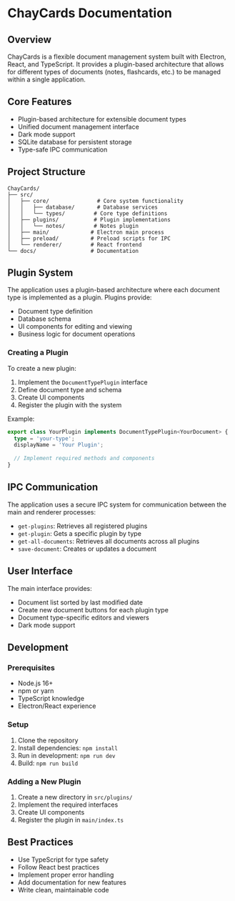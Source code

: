 # ChayCards Documentation

## Overview

ChayCards is a flexible document management system built with Electron, React, and TypeScript. It provides a plugin-based architecture that allows for different types of documents (notes, flashcards, etc.) to be managed within a single application.

## Core Features

- Plugin-based architecture for extensible document types
- Unified document management interface
- Dark mode support
- SQLite database for persistent storage
- Type-safe IPC communication

## Project Structure

```
ChayCards/
├── src/
│   ├── core/               # Core system functionality
│   │   ├── database/       # Database services
│   │   └── types/         # Core type definitions
│   ├── plugins/           # Plugin implementations
│   │   └── notes/         # Notes plugin
│   ├── main/             # Electron main process
│   ├── preload/          # Preload scripts for IPC
│   └── renderer/         # React frontend
└── docs/                 # Documentation
```

## Plugin System

The application uses a plugin-based architecture where each document type is implemented as a plugin. Plugins provide:

- Document type definition
- Database schema
- UI components for editing and viewing
- Business logic for document operations

### Creating a Plugin

To create a new plugin:

1. Implement the `DocumentTypePlugin` interface
2. Define document type and schema
3. Create UI components
4. Register the plugin with the system

Example:
```typescript
export class YourPlugin implements DocumentTypePlugin<YourDocument> {
  type = 'your-type';
  displayName = 'Your Plugin';
  
  // Implement required methods and components
}
```

## IPC Communication

The application uses a secure IPC system for communication between the main and renderer processes:

- `get-plugins`: Retrieves all registered plugins
- `get-plugin`: Gets a specific plugin by type
- `get-all-documents`: Retrieves all documents across all plugins
- `save-document`: Creates or updates a document

## User Interface

The main interface provides:

- Document list sorted by last modified date
- Create new document buttons for each plugin type
- Document type-specific editors and viewers
- Dark mode support

## Development

### Prerequisites

- Node.js 16+
- npm or yarn
- TypeScript knowledge
- Electron/React experience

### Setup

1. Clone the repository
2. Install dependencies: `npm install`
3. Run in development: `npm run dev`
4. Build: `npm run build`

### Adding a New Plugin

1. Create a new directory in `src/plugins/`
2. Implement the required interfaces
3. Create UI components
4. Register the plugin in `main/index.ts`

## Best Practices

- Use TypeScript for type safety
- Follow React best practices
- Implement proper error handling
- Add documentation for new features
- Write clean, maintainable code
